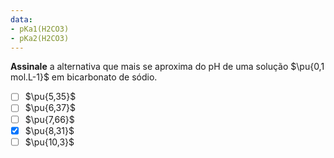 ```yaml
---
data:
- pKa1(H2CO3)
- pKa2(H2CO3)
---
```


**Assinale** a alternativa que mais se aproxima do $\mathrm{pH}$ de uma solução $\pu{0,1 mol.L-1}$ em bicarbonato de sódio.

- [ ] $\pu{5,35}$
- [ ] $\pu{6,37}$
- [ ] $\pu{7,66}$
- [x] $\pu{8,31}$
- [ ] $\pu{10,3}$
